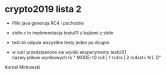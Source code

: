 # crypto2019 lista 2

* Pliki java generuja RC4 i pochodne<br>

* stdin.c to implementacja testu01 z bajtami z stdin

* test.sh odpala wszystkie testy jeden po drugim

* w out/ przedstawione sie wyniki eksperymentu testU01<br>
nazwy plikow wynikowych to " MODE:<0 rc4 | 1 rc4rs | 2 rc4sst> N L D"

Kornel Mirkowski
